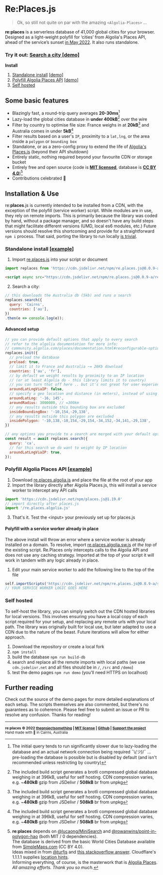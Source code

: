 Re:**Places**.js
===================

> Ok, so still not quite on par with the amazing `<Algolia-Places>` ...

**re:places** is a serverless database of 41,000 global cities for your browser. Designed as a light-weight polyfill for ‘cities’ from Algolia's Places API, ahead of the service’s sunset [in May 2022](https://www.algolia.com/blog/product/sunsetting-our-places-feature/). It also runs standalone.

### Try it out: [Search a city [demo]](https://theprojectsomething.github.io/re.places/)  
**Install**
1. [Standalone install](#standalone) [[demo](https://theprojectsomething.github.io/re.places/demo/standalone.html)]
2. [Polyfill Algolia Places API](#algolia) [[demo](https://theprojectsomething.github.io/re.places/demo/algolia.html)]
3. [Self hosted](#self-hosted)

Some basic features
--------------------

*   Blazingly fast, a round-trip query averages **20-30ms**[^1]
*   Lazy-load the global cities database in **under 400kB**[^2] over the wire
*   Filter by country to optimise file size: France weighs in at **20kB**[^2] and Australia comes in under **5kB**[^2]
*   Filter results based on a user's `IP`, proximity to a `lat,lng`, or the area inside a `polygon` or `bounding box`
*   Standalone, or as a zero-config proxy to extend the life of [Algolia's Places.js](https://github.com/algolia/places/) (beyond their API shutdown)
*   Entirely static, nothing required beyond your favourite CDN or storage bucket
*   Entirely free and open source (code is **[MIT licensed](https://github.com/theprojectsomething/re.places/blob/master/LICENSE)**, database is **[CC BY 4.0](https://simplemaps.com/data/world-cities "Our database is derived from the World Cities Database basic edition (CC BY 4.0) available from SimpleMaps.com")**)[^3]
*   Contributions celebrated 🎉

Installation & Use
--------------------

re:**places**.js is currently intended to be installed from a CDN, with the exception of the polyfill (service worker) script. While modules are in use, they rely on remote imports. This is primarily because the library was coded by hand, without a package manager, and so doesn't have any build steps that might facilitate different versions (UMD, local es6 modules, etc.) Future versions should resolve this shortcoming and provide for a straightforward `npm i` process. That said, porting the library to run locally [is trivial](#self-hosted).

<h3 name="standalone">Standalone install [<a href="https://github.com/theprojectsomething/re.places/blob/master/demo/standalone.html">example</a>]</h3>

1. Import [re.places.js](https://github.com/theprojectsomething/re.places/blob/master/re.places.js) into your script or document
```js
import replaces from 'https://cdn.jsdelivr.net/npm/re.places.js@0.0.9-a/re.places.js'
```
```html
<script async src="https://cdn.jsdelivr.net/npm/re.places.js@0.0.9-a/re.places.js"></script>
```
2. Search a city:
```js
// this downloads the Australia db (5kb) and runs a search
replaces.search({
  query: 'Cairns',
  countries: ['au'],
})
.then(e => console.log(e));
```
#### Advanced setup
```js
// you can provide default options that apply to every search
// refer to the algolia documentation for more info:
// community.algolia.com/places/documentation.html#reconfigurable-options
replaces.init({
  // preload the database
  preload: true,
  // limit it to France and Australia ~= 26Kb download
  countries: ['au', 'fr'],
  // by default we weight results by proximity to an IP location
  // (or at least Algolia do - this library limits it to country)
  // you can turn that off here .. but it's not great for user experience
  aroundLatLngViaIP: false,
  // specify a geo location and distance (in meters), instead of using the IP 
  aroundLatLng: '-16, 145',
  aroundRadius: 3000000, // =300km
  // any results outside this bounding box are excluded
  insideBoundingBox: '-10,154,-29,138',
  // any results outside this polygon are excluded
  insidePolygon: '-10,138,-10,154,-29,154,-34,152,-34,141,-29,138',
})

// any options you provide to a search are merged with your default options
const result = await replaces.search({
  query: 'ca',
  // for this search we do want to weight by IP location
  aroundLatLngViaIP: true,
});

```

<h3 name="algolia">Polyfill Algolia Places API [<a href="https://github.com/theprojectsomething/re.places/blob/master/demo/algolia.html">example</a>]</h3>

1. Download [re.places.algolia.js](re.places.algolia.js) and place the file at the root of your app
2. Import the library directly after Algolia Places.js, this will install a service worker to intercept any API calls
```js
import 'https://cdn.jsdelivr.net/npm/places.js@1.19.0'
// import directly after places.js
import '/re.places.algolia.js'
```
3. That's it. Test the \<input> your previously set up for places.js

#### Polyfill with a service worker already in place

The above install will throw an error where a service worker is already installed on a domain. To resolve, import [re.places.algolia.sw.js](https://github.com/theprojectsomething/re.places/blob/master/src/re.places.algolia.sw.js) _at the top_ of the existing script. Re.Places only intercepts calls to the Algolia API and does not use any caching strategy. Imported at the top of your script it will work in tandem with any logic already in place.

1. Edit your main service worker to add the following line to the top of the file
```js
self.importScripts('https://cdn.jsdelivr.net/npm/re.places.js@0.0.9-a/src/re.places.algolia.sw.js')
// YOUR SERVICE WORKER LOGIC GOES HERE
```

### Self hosted

To self-host the library, you can simply switch out the CDN hosted libraries for local versions. This involves ensuring you have a local copy of each script required for your setup, and replacing any remote urls with your local path. The library was originally built for local use, but later adapted to use a CDN due to the nature of the beast. Future iterations will allow for either approach.

1. Download the repository or create a local fork
2. `npm install`
3. build the database `npm run build-db`
4. search and replace all the remote imports with local paths (we use `cdn.jsdelivr.net` and all files should be in `/`, `/src` and `/demo`)
5. test the demo pages `npm run demo` (you'll need HTTPS on localhost)

## Further reading

Check out the source of the demo pages for more detailed explanations of each setup. The scripts themselves are also commented, but there's no guarantees as to coherence. Please feel free to submit an issue or PR to resolve any confusion. Thanks for reading!

---

<sub>**re:places © 2022 [theprojectsomething](https://theprojectsomething.com) | [MIT license](https://github.com/theprojectsomething/re.places/blob/master/LICENSE) | [Github](https://github.com/theprojectsomething/re.places) | [Support the project](https://github.com/sponsors/theprojectsomething)**</sub><br>
<sup>Hand made with 🖤 in Cairns, Australia</sup>

[^1]: The initial query tends to run significantly slower due to lazy-loading the database and an actual network connection being required ¯\\_(ツ)_/¯ ... pre-loading the database is possible but is disabled by default (and isn't recommended unless restricting by country)
[^2]: The included build script generates a brotli compressed global database weighing in at 396kB, useful for self hosting. CDN compression varies, e.g. ~**480kB** gzip from JSDelivr / **508kB** br from unpkg
[^3]: **re:places** depends on [@lucaong/MiniSearch](https://github.com/lucaong/minisearch "MiniSearch: Tiny and powerful JavaScript full-text search engine for browser and Node") and [@rowanwins/point-in-polygon-hao](https://github.com/rowanwins/point-in-polygon-hao "A point in polygon library based on the paper 'Optimal Reliable Point-in-Polygon Test and Differential Coding Boolean Operations on Polygons' by Hao") (both MIT / 0 dependencies).  
The database is derived from the basic World Cities Database available from [SimpleMaps.com](https://simplemaps.com/data/world-cities) (CC BY 4.0).  
Ideas mixed in from [@turfjs](https://github.com/Turfjs/turf/tree/master/packages/turf-distance "@turf/distance: haversine distance (MIT)") and [this stackoverflow answer](https://stackoverflow.com/a/37511463/720204 "Unicode property escapes"). Cloudflare's 1.1.1.1 supplies [location hints](https://1.1.1.1/cdn-cgi/trace).  
Informing everything, of course, is the masterwork that is [Algolia Places](https://community.algolia.com/places/).  
_All amazing efforts. Thank you so much._
